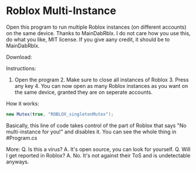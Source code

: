 # Roblox Multi-Instance
Open this program to run multiple Roblox instances (on different accounts) on the same device. Thanks to MainDabRblx.
I do not care how you use this, do what you like, MIT license. If you give aany credit, it should be to MainDabRblx.

Download:
  

Instructions:

  1. Open the program
	2. Make sure to close all instances of Roblox
	3. Press any key
	4. You can now open as many Roblox instances as you want on the same device, granted they are on seperate accounts.

How it works:

  ```c#
  new Mutex(true, "ROBLOX_singletonMutex");
  ```
  Basically, this line of code takes control of the part of Roblox that says "No multi-instance for you!" and disables it.
	You can see the whole thing in #Program.cs
  
More:
	Q. Is this a virus?
	A. It's open source, you can look for yourself.
	Q. Will I get reported in Roblox?
	A. No. It's not against their ToS and is undetectable anyways.
